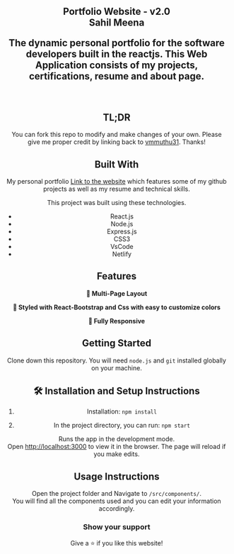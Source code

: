 <h2 align="center">
  Portfolio Website - v2.0<br/>
  <a target="_blank">Sahil Meena</a>
  <p>The dynamic personal portfolio for the software developers built in the reactjs. This Web Application consists of my projects, certifications, resume and about page.</p>
</h2>

<br/>

<center>

## TL;DR

You can fork this repo to modify and make changes of your own. Please give me proper credit by linking back to [vmmuthu31](https://github.com/vmmuthu31). Thanks!

## Built With

My personal portfolio <a href="https://vm-portfolio3.netlify.app/" target="_blank">Link to the website</a> which features some of my github projects as well as my resume and technical skills.<br/>

This project was built using these technologies.

- React.js
- Node.js
- Express.js
- CSS3
- VsCode
- Netlify

## Features

**📖 Multi-Page Layout**

**🎨 Styled with React-Bootstrap and Css with easy to customize colors**

**📱 Fully Responsive**

## Getting Started

Clone down this repository. You will need `node.js` and `git` installed globally on your machine.

## 🛠 Installation and Setup Instructions

1. Installation: `npm install`

2. In the project directory, you can run: `npm start`

Runs the app in the development mode.\
Open [http://localhost:3000](http://localhost:3000) to view it in the browser.
The page will reload if you make edits.

## Usage Instructions

Open the project folder and Navigate to `/src/components/`. <br/>
You will find all the components used and you can edit your information accordingly.

### Show your support

Give a ⭐ if you like this website!
